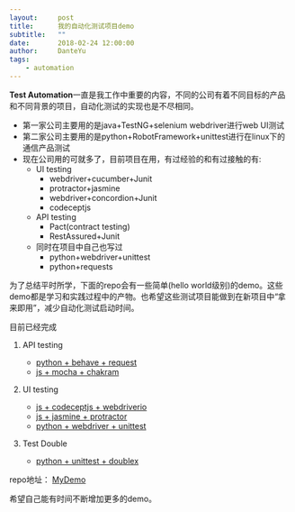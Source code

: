 ```yaml
---
layout:     post
title:      我的自动化测试项目demo
subtitle:   ""
date:       2018-02-24 12:00:00
author:     DanteYu
tags:
    - automation
---
```


**Test Automation**一直是我工作中重要的内容，不同的公司有着不同目标的产品和不同背景的项目，自动化测试的实现也是不尽相同。

* 第一家公司主要用的是java+TestNG+selenium webdriver进行web UI测试
* 第二家公司主要用的是python+RobotFramework+unittest进行在linux下的通信产品测试
* 现在公司用的可就多了，目前项目在用，有过经验的和有过接触的有:
  * UI testing
    * webdriver+cucumber+Junit
    * protractor+jasmine
    * webdriver+concordion+Junit
    * codeceptjs
  * API testing
    * Pact(contract testing)
    * RestAssured+Junit
  * 同时在项目中自己也写过
    * python+webdriver+unittest
    * python+requests

为了总结平时所学，下面的repo会有一些简单(hello world级别)的demo。这些demo都是学习和实践过程中的产物。也希望这些测试项目能做到在新项目中“拿来即用”，减少自动化测试启动时间。

目前已经完成
1. API testing
   * [python + behave + request](https://github.com/DanteYu/Test_Automation_Demo/tree/master/APITesting/python_behave_requests)
   * [js + mocha + chakram](https://github.com/DanteYu/Test_Automation_Demo/tree/master/APITesting/js_mocha_chakram)

2. UI testing
   * [js + codeceptjs + webdriverio](https://github.com/DanteYu/Test_Automation_Demo/tree/master/UITesting/js_codeceptjs_webdriverio)
   * [js + jasmine + protractor](https://github.com/DanteYu/Test_Automation_Demo/tree/master/UITesting/js_jasmine_protractor)
   * [python + webdriver + unittest](https://github.com/DanteYu/Test_Automation_Demo/tree/master/UITesting/python_webdriver_unittest)

3. Test Double
   * [python + unittest + doublex](https://github.com/DanteYu/Test_Automation_Demo/tree/master/TestDouble/python_unittest_doublex)


repo地址： [MyDemo](https://github.com/DanteYu/Test_Automation_Demo)

希望自己能有时间不断增加更多的demo。
